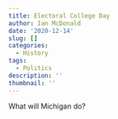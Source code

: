 ```yaml
---
title: Electoral College Day
author: Ian McDonald
date: '2020-12-14'
slug: []
categories:
  - History
tags:
  - Politics
description: ''
thumbnail: ''
---
```


What will Michigan do?